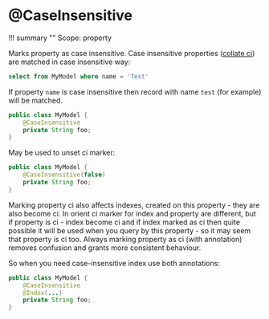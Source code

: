 # @CaseInsensitive

!!! summary ""
    Scope: property

Marks property as case insensitive. Case insensitive properties ([collate ci](http://orientdb.com/docs/last/SQL-Alter-Property.html)) 
are matched in case insensitive way:

```sql
select from MyModel where name = 'Test'
```

If property `name` is case insensitive then record with name `test` (for example) will be matched.

```java
public class MyModel {
    @CaseInsensitive
    private String foo;
}
```

May be used to unset ci marker:

```java
public class MyModel {
    @CaseInsensitive(false)
    private String foo;
}
```

Marking property ci also affects indexes, created on this property - they are also become ci.
In orient ci marker for index and property are different, but if property is ci - index become ci and if 
index marked as ci then quite possible it will be used when you query by this property - so it may seem that property is ci too. 
Always marking property as ci (with annotation) removes confusion and grants more consistent behaviour.

So when you need case-insensitive index use both annotations:

```java
public class MyModel {
    @CaseInsensitive
    @Index(...)
    private String foo;
}
```